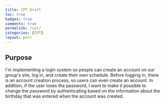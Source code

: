 ```yaml
---
title: CPT Draft
toc: true
badges: true
comments: true
permalink: /cpt/
categories: [CPT]
layout: post
---
```

## Purpose
I'm implementing a login system so people can create an account on our group's site, log in, and create their own schedule. Before logging in, there is an account creation process, so users can even create an account. In addition, if the user loses the password, I want to make it possible to change the password by authenticating based on the information about the birthday that was entered when the account was created.
